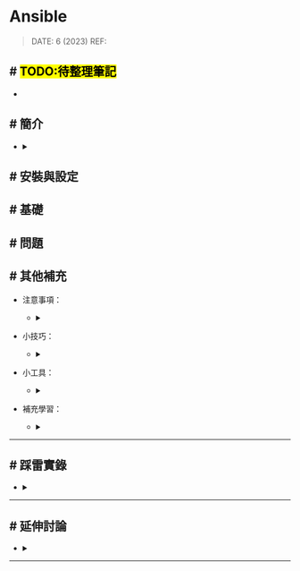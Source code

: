 ##### <!-- 收起 -->

<style> 
.imgBox{
  display: flex; 
  flex-direction: column; 
  margin: 5%; 
  justify-content: center;
  border: 2px solid black;
}
</style>

<!------------  style  ------------>

<!----------- ref start ----------->

<!------------ ref end ------------>

# Ansible

> DATE: 6 (2023)
> REF:

## # <mark>TODO:待整理筆記</mark>

-

## # 簡介

- <details close>
  <summary></summary>

  </details>

## # 安裝與設定

## # 基礎

## # 問題

## # 其他補充

- 注意事項：

  - <details close>
    <summary></summary>

    </details>

- 小技巧：

  - <details close>
    <summary></summary>

    </details>

- 小工具：

  - <details close>
    <summary></summary>

    </details>

- 補充學習：

  - <details close>
    <summary></summary>

    </details>

---

## # 踩雷實錄

- <details close>
  <summary></summary>

  </details>

---

## # 延伸討論

- <details close>
  <summary></summary>

  </details>

---
